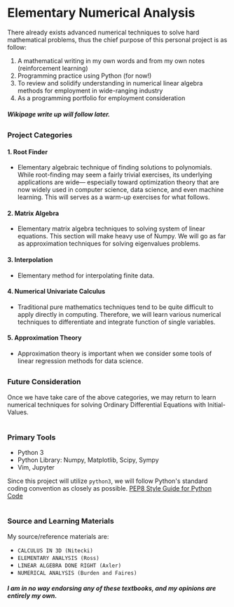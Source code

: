 # Elementary Numerical Analysis
There already exists advanced numerical techniques to solve hard mathematical problems, thus the chief purpose of this personal project is as follow:

1. A mathematical writing in my own words and from my own notes (reinforcement learning)
2. Programming practice using Python (for now!)
3. To review and solidify understanding in numerical linear algebra methods for employment in wide-ranging industry
4. As a programming portfolio for employment consideration

##### _Wikipage write up will follow later._

##  
### Project Categories
#### 1. Root Finder
* Elementary algebraic technique of finding solutions to polynomials. While root-finding may seem a fairly trivial exercises, its underlying applications are wide&mdash; especially toward optimization theory that are now widely used in computer science, data science, and even machine learning. This will serves as a warm-up exercises for what follows.

#### 2. Matrix Algebra
* Elementary matrix algebra techniques to solving system of linear equations. This section will make heavy use of Numpy. We will go as far as approximation techniques for solving eigenvalues problems.

#### 3. Interpolation
* Elementary method for interpolating finite data.

#### 4. Numerical Univariate Calculus
* Traditional pure mathematics techniques tend to be quite difficult to apply directly in computing. Therefore, we will learn various numerical techniques to differentiate and integrate function of single variables.

#### 5. Approximation Theory
* Approximation theory is important when we consider some tools of linear regression methods for data science.


##
### Future Consideration
Once we have take care of the above categories, we may return to learn numerical techniques for solving Ordinary Differential Equations with Initial-Values. 


#
### Primary Tools
- Python 3
- Python Library: Numpy, Matplotlib, Scipy, Sympy
- Vim, Jupyter

Since this project will utilize `python3`, we will follow Python's standard coding convention as closely as possible.
[PEP8 Style Guide for Python Code](https://www.python.org/dev/peps/pep-0008/)



#
### Source and Learning Materials
My source/reference materials are:
 * `CALCULUS IN 3D (Nitecki)`
 * `ELEMENTARY ANALYSIS (Ross)`
 * `LINEAR ALGEBRA DONE RIGHT (Axler)`
 * `NUMERICAL ANALYSIS (Burden and Faires)`
 
##### _I am in no way endorsing any of these textbooks, and my opinions are entirely my own._
